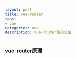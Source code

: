 ```yaml
---
layout: post
title: vue-router
tags:
- vue
categories: vue
description: vue-router使用总结
---
```


<!-- more -->
### vue-router原理


